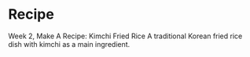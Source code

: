 # Recipe
Week 2, Make A Recipe: Kimchi Fried Rice
A traditional Korean fried rice dish with kimchi as a main ingredient.